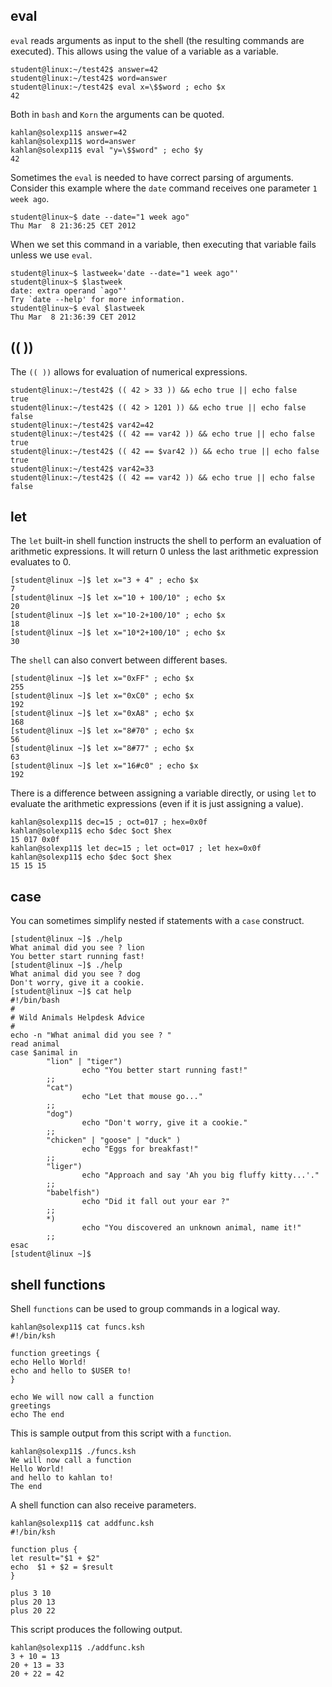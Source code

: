 ## eval

`eval` reads arguments as input to the shell (the
resulting commands are executed). This allows using the value of a
variable as a variable.

    student@linux:~/test42$ answer=42
    student@linux:~/test42$ word=answer
    student@linux:~/test42$ eval x=\$$word ; echo $x
    42

Both in `bash` and `Korn` the arguments can be quoted.

    kahlan@solexp11$ answer=42
    kahlan@solexp11$ word=answer
    kahlan@solexp11$ eval "y=\$$word" ; echo $y
    42

Sometimes the `eval` is needed to have correct parsing of arguments.
Consider this example where the `date` command receives one parameter
`1 week ago`.

    student@linux~$ date --date="1 week ago"
    Thu Mar  8 21:36:25 CET 2012

When we set this command in a variable, then executing that variable
fails unless we use `eval`.

    student@linux~$ lastweek='date --date="1 week ago"'
    student@linux~$ $lastweek
    date: extra operand `ago"'
    Try `date --help' for more information.
    student@linux~$ eval $lastweek
    Thu Mar  8 21:36:39 CET 2012

## (( ))

The `(( ))` allows for evaluation of numerical
expressions.

    student@linux:~/test42$ (( 42 > 33 )) && echo true || echo false
    true
    student@linux:~/test42$ (( 42 > 1201 )) && echo true || echo false
    false
    student@linux:~/test42$ var42=42
    student@linux:~/test42$ (( 42 == var42 )) && echo true || echo false
    true
    student@linux:~/test42$ (( 42 == $var42 )) && echo true || echo false
    true
    student@linux:~/test42$ var42=33
    student@linux:~/test42$ (( 42 == var42 )) && echo true || echo false
    false

## let

The `let` built-in shell function instructs the shell to
perform an evaluation of arithmetic expressions. It will return 0 unless
the last arithmetic expression evaluates to 0.

    [student@linux ~]$ let x="3 + 4" ; echo $x
    7
    [student@linux ~]$ let x="10 + 100/10" ; echo $x
    20
    [student@linux ~]$ let x="10-2+100/10" ; echo $x
    18
    [student@linux ~]$ let x="10*2+100/10" ; echo $x
    30
            

The `shell` can also convert between different bases.

    [student@linux ~]$ let x="0xFF" ; echo $x
    255
    [student@linux ~]$ let x="0xC0" ; echo $x
    192
    [student@linux ~]$ let x="0xA8" ; echo $x
    168
    [student@linux ~]$ let x="8#70" ; echo $x
    56
    [student@linux ~]$ let x="8#77" ; echo $x
    63
    [student@linux ~]$ let x="16#c0" ; echo $x
    192
            

There is a difference between assigning a variable directly, or using
`let` to evaluate the arithmetic expressions (even if it is just
assigning a value).

    kahlan@solexp11$ dec=15 ; oct=017 ; hex=0x0f 
    kahlan@solexp11$ echo $dec $oct $hex 
    15 017 0x0f 
    kahlan@solexp11$ let dec=15 ; let oct=017 ; let hex=0x0f
    kahlan@solexp11$ echo $dec $oct $hex
    15 15 15

## case

You can sometimes simplify nested if statements with a
`case` construct.

    [student@linux ~]$ ./help
    What animal did you see ? lion
    You better start running fast!
    [student@linux ~]$ ./help
    What animal did you see ? dog
    Don't worry, give it a cookie.
    [student@linux ~]$ cat help
    #!/bin/bash
    #
    # Wild Animals Helpdesk Advice
    #
    echo -n "What animal did you see ? "
    read animal
    case $animal in
            "lion" | "tiger")
                    echo "You better start running fast!"
            ;;
            "cat")
                    echo "Let that mouse go..."
            ;;
            "dog")
                    echo "Don't worry, give it a cookie."
            ;;
            "chicken" | "goose" | "duck" )
                    echo "Eggs for breakfast!"
            ;;
            "liger")
                    echo "Approach and say 'Ah you big fluffy kitty...'."
            ;;
            "babelfish")
                    echo "Did it fall out your ear ?"
            ;;
            *)
                    echo "You discovered an unknown animal, name it!"
            ;;
    esac
    [student@linux ~]$            
            

## shell functions

Shell `functions` can be used to group commands in a
logical way.

    kahlan@solexp11$ cat funcs.ksh 
    #!/bin/ksh
                                              
    function greetings {
    echo Hello World!
    echo and hello to $USER to!
    }

    echo We will now call a function
    greetings
    echo The end

This is sample output from this script with a `function`.

    kahlan@solexp11$ ./funcs.ksh              
    We will now call a function
    Hello World!
    and hello to kahlan to!
    The end

A shell function can also receive parameters.

    kahlan@solexp11$ cat addfunc.ksh 
    #!/bin/ksh

    function plus {
    let result="$1 + $2"
    echo  $1 + $2 = $result
    }

    plus 3 10
    plus 20 13
    plus 20 22

This script produces the following output.

    kahlan@solexp11$ ./addfunc.ksh 
    3 + 10 = 13
    20 + 13 = 33
    20 + 22 = 42

